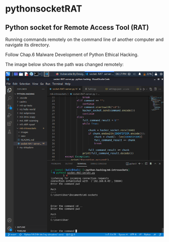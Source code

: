 # pythonsocketRAT

## Python socket for Remote Access Tool (RAT)

Running commands remotely on the command line of another computer and navigate its directory.

Follow Chap.6 Malware Development of Python Ethical Hacking.

The image below shows the path was changed remotely:

![](images/ChangeDirectoryVictim.png)
